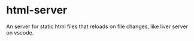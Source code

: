# html-server
An server for static html files that reloads on file changes, like liver server on vscode.
